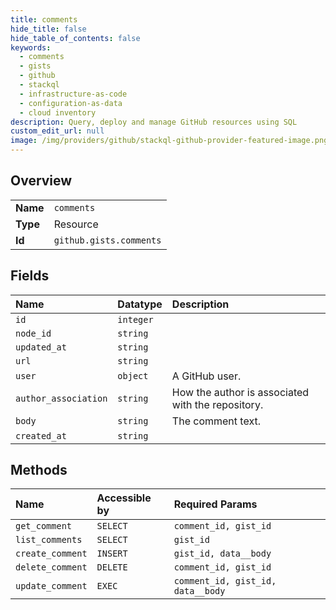 ```yaml
---
title: comments
hide_title: false
hide_table_of_contents: false
keywords:
  - comments
  - gists
  - github    
  - stackql
  - infrastructure-as-code
  - configuration-as-data
  - cloud inventory
description: Query, deploy and manage GitHub resources using SQL
custom_edit_url: null
image: /img/providers/github/stackql-github-provider-featured-image.png
---
```

  
    

## Overview
<table><tbody>
<tr><td><b>Name</b></td><td><code>comments</code></td></tr>
<tr><td><b>Type</b></td><td>Resource</td></tr>
<tr><td><b>Id</b></td><td><code>github.gists.comments</code></td></tr>
</tbody></table>

## Fields
| Name | Datatype | Description |
|:-----|:---------|:------------|
| `id` | `integer` |  |
| `node_id` | `string` |  |
| `updated_at` | `string` |  |
| `url` | `string` |  |
| `user` | `object` | A GitHub user. |
| `author_association` | `string` | How the author is associated with the repository. |
| `body` | `string` | The comment text. |
| `created_at` | `string` |  |
## Methods
| Name | Accessible by | Required Params |
|:-----|:--------------|:----------------|
| `get_comment` | `SELECT` | `comment_id, gist_id` |
| `list_comments` | `SELECT` | `gist_id` |
| `create_comment` | `INSERT` | `gist_id, data__body` |
| `delete_comment` | `DELETE` | `comment_id, gist_id` |
| `update_comment` | `EXEC` | `comment_id, gist_id, data__body` |
